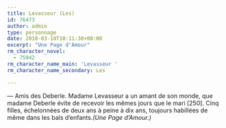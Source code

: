 ```yaml
---
title: Levasseur (Les)
id: 76473
author: admin
type: personnage
date: 2010-03-10T10:11:38+00:00
excerpt: "Une Page d'Amour"
rm_character_novel:
  - 75942
rm_character_name_main: 'Levasseur '
rm_character_name_secondary: Les

---
```

— Amis des Deberle. Madame Levasseur a un amant de son monde, que madame Deberle évite de recevoir les mêmes jours que le mari [250]. Cinq filles, échelonnées de deux ans à peine à dix ans, toujours habillées de même dans les bals d&rsquo;enfants._(Une Page d&rsquo;Amour.)_